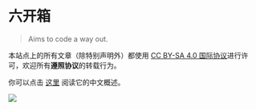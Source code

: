 # 六开箱
> Aims to code a way out.

本站点上的所有文章（除特别声明外）都使用 [CC BY-SA 4.0 国际协议](LICENSE)进行许可，欢迎所有**遵照协议**的转载行为。

你可以点击 [这里](https://creativecommons.org/licenses/by-sa/4.0/deed.zh) 阅读它的中文概述。

![](https://mirrors.creativecommons.org/presskit/buttons/88x31/svg/by-sa.svg)
